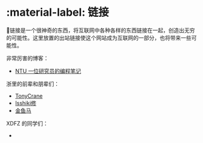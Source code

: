 # :material-label: 链接

🔗链接是一个很神奇的东西，将互联网中各种各样的东西链接在一起，创造出无穷的可能性。这里放置的出站链接使这个网站成为互联网的一部分，也将带来一些可能性。



非常厉害的博客：

* [NTU 一位研究员的编程笔记](https://www3.ntu.edu.sg/home/ehchua/programming/index.html)



浙里的前辈和朋辈们：

* [TonyCrane](https://note.tonycrane.cc/)
* [Isshiki修](https://note.isshikih.top/)
* [金鱼马](https://www.yuque.com/jinyuma-igdk2)

XDFZ 的同学们：

* 
